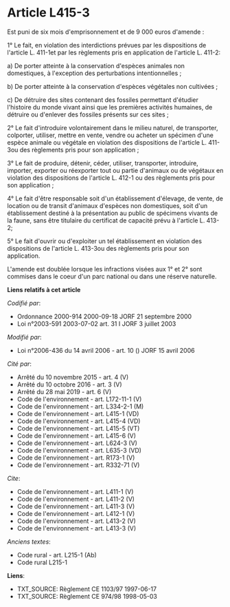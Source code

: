 # Article L415-3

Est puni de six mois d'emprisonnement et de 9 000 euros d'amende : 

1° Le fait, en violation des interdictions prévues par les dispositions de l'article L. 411-1et par les règlements pris en
application de l'article L. 411-2: 

a) De porter atteinte à la conservation d'espèces animales non domestiques, à l'exception des perturbations
intentionnelles ; 

b) De porter atteinte à la conservation d'espèces végétales non cultivées ; 

c) De détruire des sites contenant des fossiles permettant d'étudier l'histoire du monde vivant ainsi que les premières
activités humaines, de détruire ou d'enlever des fossiles présents sur ces sites ; 

2° Le fait d'introduire volontairement dans le milieu naturel, de transporter, colporter, utiliser, mettre en vente, vendre
ou acheter un spécimen d'une espèce animale ou végétale en violation des dispositions de l'article L. 411-3ou des règlements
pris pour son application ; 

3° Le fait de produire, détenir, céder, utiliser, transporter, introduire, importer, exporter ou réexporter tout ou partie
d'animaux ou de végétaux en violation des dispositions de l'article L. 412-1 ou des règlements pris pour son application ; 

4° Le fait d'être responsable soit d'un établissement d'élevage, de vente, de location ou de transit d'animaux d'espèces non
domestiques, soit d'un établissement destiné à la présentation au public de spécimens vivants de la faune, sans être
titulaire du certificat de capacité prévu à l'article L. 413-2; 

5° Le fait d'ouvrir ou d'exploiter un tel établissement en violation des dispositions de l'article L. 413-3ou des règlements
pris pour son application.

L'amende est doublée lorsque les infractions visées aux 1° et 2° sont commises dans le coeur d'un parc national ou dans une
réserve naturelle.

**Liens relatifs à cet article**

_Codifié par_:

  - Ordonnance 2000-914 2000-09-18 JORF 21 septembre 2000
  - Loi n°2003-591 2003-07-02 art. 31 I JORF 3 juillet 2003

_Modifié par_:

  - Loi n°2006-436 du 14 avril 2006 - art. 10 () JORF 15 avril 2006

_Cité par_:

  - Arrêté du 10 novembre 2015 - art. 4 (V)
  - Arrêté du 10 octobre 2016 - art. 3 (V)
  - Arrêté du 28 mai 2019 - art. 6 (V)
  - Code de l'environnement - art. L172-11-1 (V)
  - Code de l'environnement - art. L334-2-1 (M)
  - Code de l'environnement - art. L415-1 (VD)
  - Code de l'environnement - art. L415-4 (VD)
  - Code de l'environnement - art. L415-5 (VT)
  - Code de l'environnement - art. L415-6 (V)
  - Code de l'environnement - art. L624-3 (V)
  - Code de l'environnement - art. L635-3 (VD)
  - Code de l'environnement - art. R173-1 (V)
  - Code de l'environnement - art. R332-71 (V)

_Cite_:

  - Code de l'environnement - art. L411-1 (V)
  - Code de l'environnement - art. L411-2 (V)
  - Code de l'environnement - art. L411-3 (V)
  - Code de l'environnement - art. L412-1 (V)
  - Code de l'environnement - art. L413-2 (V)
  - Code de l'environnement - art. L413-3 (V)

_Anciens textes_:

  - Code rural - art. L215-1 (Ab)
  - Code rural L215-1

**Liens**:

  - TXT_SOURCE: Règlement CE 1103/97 1997-06-17
  - TXT_SOURCE: Règlement CE 974/98 1998-05-03
